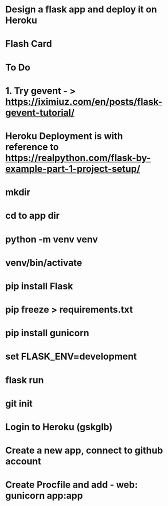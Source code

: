 # Design a flask app and deploy it on Heroku
# Flash Card 

# To Do
# 1. Try gevent - > https://iximiuz.com/en/posts/flask-gevent-tutorial/

# Heroku Deployment is with reference to https://realpython.com/flask-by-example-part-1-project-setup/

# mkdir <AppDir>
# cd to app dir

# python -m venv venv
# venv/bin/activate

# pip install Flask

# pip freeze > requirements.txt

# pip install gunicorn

# set FLASK_ENV=development

# flask run

# git init

# Login to Heroku (gskglb)

# Create a new app, connect to github account

# Create Procfile and add - web: gunicorn app:app


